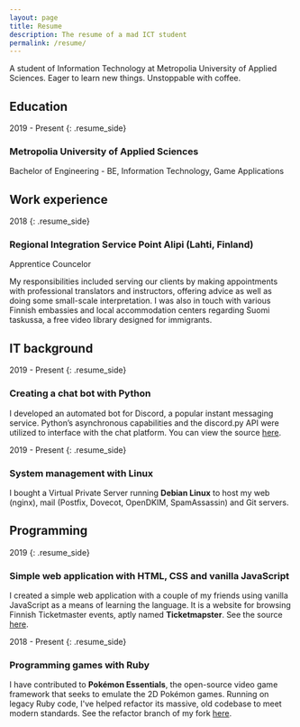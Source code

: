 ```yaml
---
layout: page
title: Resume
description: The resume of a mad ICT student
permalink: /resume/
---
```


A student of Information Technology at Metropolia University of Applied Sciences. Eager to learn new things. Unstoppable with coffee.

## Education
2019 - Present
{: .resume_side}
### Metropolia University of Applied Sciences
Bachelor of Engineering - BE, Information Technology, Game Applications

## Work experience
2018
{: .resume_side}
### Regional Integration Service Point Alipi (Lahti, Finland)
Apprentice Councelor

My responsibilities included serving our clients by making appointments with professional translators
and instructors, offering advice as well as doing some small-scale interpretation. I was also in touch
with various Finnish embassies and local accommodation centers regarding Suomi taskussa, a free video
library designed for immigrants.

## IT background
2019 - Present
{: .resume_side}
### Creating a chat bot with Python
I developed an automated bot for Discord, a popular instant messaging service. Python’s asynchronous
capabilities and the discord.py API were utilized to interface with the chat platform. You can view the
source [here][zedrogames-bot].

2019 - Present
{: .resume_side}
### System management with Linux
I bought a Virtual Private Server running **Debian Linux** to host my web (nginx), mail (Postfix, Dovecot,
OpenDKIM, SpamAssassin) and Git servers.

## Programming
2019
{: .resume_side}
### Simple web application with HTML, CSS and vanilla JavaScript
I created a simple web application with a couple of my friends using vanilla JavaScript as a means of learning
the language. It is a website for browsing Finnish Ticketmaster events, aptly named **Ticketmapster**.
See the source [here][ticketmapster].

2018 - Present
{: .resume_side}
### Programming games with Ruby
I have contributed to **Pokémon Essentials**, the open-source video game framework that seeks to emulate the
2D Pokémon games. Running on legacy Ruby code, I've helped refactor its massive, old codebase to meet modern standards.
See the refactor branch of my fork [here][essentials-refactor].


[zedrogames-bot]: https://github.com/jonisavo/zedrogames-bot
[ticketmapster]: https://github.com/jonisavo/ticketmapster
[essentials-refactor]: https://github.com/jonisavo/pokemon-essentials/tree/refactor
